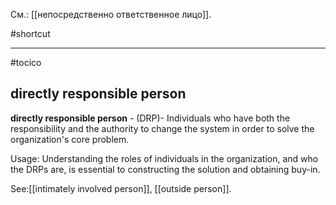 См.: [[непосредственно ответственное лицо]].

#shortcut




<hr/>

#tocico

## directly responsible person

<b>directly responsible person</b> - (DRP)- Individuals who have both the responsibility and the authority to change the system in order to solve the organization's core problem.



Usage: Understanding the roles of individuals in the organization, and who the DRPs are, is essential to constructing the solution and obtaining buy-in.  



See:[[intimately involved person]], [[outside person]].
